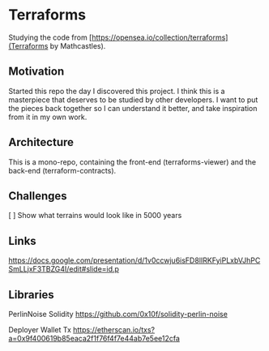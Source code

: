# Terraforms

Studying the code from [https://opensea.io/collection/terraforms](Terraforms by Mathcastles). 

## Motivation 

Started this repo the day I discovered this project. I think this is a masterpiece that deserves to be studied by other developers. I want to put the pieces back together so I can understand it better, and take inspiration from it in my own work. 

## Architecture

This is a mono-repo, containing the front-end (terraforms-viewer) and the back-end (terraform-contracts).

## Challenges

[ ] Show what terrains would look like in 5000 years

## Links

https://docs.google.com/presentation/d/1v0ccwju6isFD8lIRKFyiPLxbVJhPCSmLLjxF3TBZG4I/edit#slide=id.p

## Libraries

PerlinNoise Solidity https://github.com/0x10f/solidity-perlin-noise

Deployer Wallet Tx https://etherscan.io/txs?a=0x9f400619b85eaca2f1f76f4f7e44ab7e5ee12cfa
